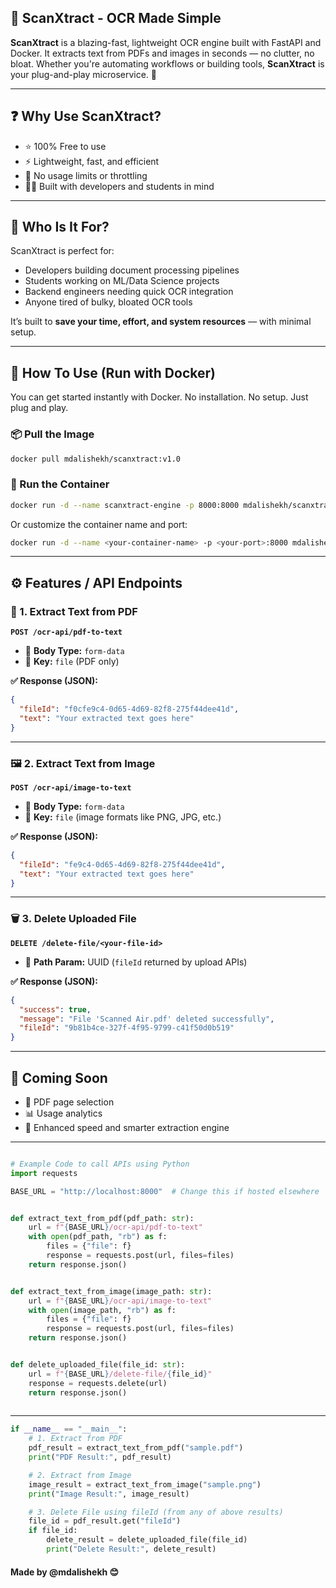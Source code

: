 
## 🧾 ScanXtract - OCR Made Simple

**ScanXtract** is a blazing-fast, lightweight OCR engine built with FastAPI and Docker. It extracts text from PDFs and images in seconds — no clutter, no bloat. Whether you're automating workflows or building tools, **ScanXtract** is your plug-and-play microservice. 🚀

---

## ❓ Why Use ScanXtract?

- ⭐ 100% Free to use  
- ⚡ Lightweight, fast, and efficient  
- 🚫 No usage limits or throttling  
- 👨‍💻 Built with developers and students in mind  

---

## 🎯 Who Is It For?

ScanXtract is perfect for:

- Developers building document processing pipelines  
- Students working on ML/Data Science projects  
- Backend engineers needing quick OCR integration  
- Anyone tired of bulky, bloated OCR tools  

It’s built to **save your time, effort, and system resources** — with minimal setup.

---

## 🐳 How To Use (Run with Docker)

You can get started instantly with Docker. No installation. No setup. Just plug and play.

### 📦 Pull the Image
```bash
docker pull mdalishekh/scanxtract:v1.0
```

### 🚀 Run the Container
```bash
docker run -d --name scanxtract-engine -p 8000:8000 mdalishekh/scanxtract:v1.0
```

Or customize the container name and port:
```bash
docker run -d --name <your-container-name> -p <your-port>:8000 mdalishekh/scanxtract:v1.0
```

---

## ⚙️ Features / API Endpoints

### 📄 1. Extract Text from PDF  
**`POST /ocr-api/pdf-to-text`**

- 🔸 **Body Type:** `form-data`  
- 🔑 **Key:** `file`    (PDF only)

**✅ Response (JSON):**
```json
{
  "fileId": "f0cfe9c4-0d65-4d69-82f8-275f44dee41d",
  "text": "Your extracted text goes here"
}
```

---

### 🖼️ 2. Extract Text from Image  
**`POST /ocr-api/image-to-text`**

- 🔸 **Body Type:** `form-data`  
- 🔑 **Key:** `file` (image formats like PNG, JPG, etc.)

**✅ Response (JSON):**
```json
{
  "fileId": "fe9c4-0d65-4d69-82f8-275f44dee41d",
  "text": "Your extracted text goes here"
}
```

---

### 🗑️ 3. Delete Uploaded File  
**`DELETE /delete-file/<your-file-id>`**

- 🔸 **Path Param:** UUID (`fileId` returned by upload APIs)

**✅ Response (JSON):**
```json
{
  "success": true,
  "message": "File 'Scanned Air.pdf' deleted successfully",
  "fileId": "9b81b4ce-327f-4f95-9799-c41f50d0b519"
}
```

---

## 🧠 Coming Soon

- 📝 PDF page selection  
- 📊 Usage analytics  
- 🚀 Enhanced speed and smarter extraction engine  
----
```python

# Example Code to call APIs using Python
import requests

BASE_URL = "http://localhost:8000"  # Change this if hosted elsewhere


def extract_text_from_pdf(pdf_path: str):
    url = f"{BASE_URL}/ocr-api/pdf-to-text"
    with open(pdf_path, "rb") as f:
        files = {"file": f}
        response = requests.post(url, files=files)
    return response.json()


def extract_text_from_image(image_path: str):
    url = f"{BASE_URL}/ocr-api/image-to-text"
    with open(image_path, "rb") as f:
        files = {"file": f}
        response = requests.post(url, files=files)
    return response.json()


def delete_uploaded_file(file_id: str):
    url = f"{BASE_URL}/delete-file/{file_id}"
    response = requests.delete(url)
    return response.json()
    
```
----
```python
if __name__ == "__main__":
    # 1. Extract from PDF
    pdf_result = extract_text_from_pdf("sample.pdf")
    print("PDF Result:", pdf_result)

    # 2. Extract from Image
    image_result = extract_text_from_image("sample.png")
    print("Image Result:", image_result)

    # 3. Delete File using fileId (from any of above results)
    file_id = pdf_result.get("fileId")
    if file_id:
        delete_result = delete_uploaded_file(file_id)
        print("Delete Result:", delete_result)

```
#### Made by @mdalishekh 😊
